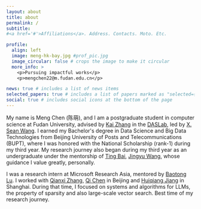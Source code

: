 ```yaml
---
layout: about
title: about
permalink: /
subtitle: 
#<a href='#'>Affiliations</a>. Address. Contacts. Moto. Etc.

profile:
  align: left
  image: meng-hk-bay.jpg #prof_pic.jpg
  image_circular: false # crops the image to make it circular
  more_info: >
    <p>Pursuing impactful works</p>
    <p>mengchen22@m.fudan.edu.cn</p>

news: true # includes a list of news items
selected_papers: true # includes a list of papers marked as "selected={true}"
social: true # includes social icons at the bottom of the page
---
```

My name is Meng Chen (陈萌), and I am a postgraduate student in computer science at Fudan University, advised by [Kai Zhang](https://kay21s.github.io/) in the [DASLab](https://daslab.fudan.edu.cn/main.htm), led by [X. Sean Wang](https://daslab.fudan.edu.cn/61/83/c26852a287107/page.htm). I earned my Bachelor's degree in Data Science and Big Data Technologies from Beijing University of Posts and Telecommunications (BUPT), where I was honored with the National Scholarship (rank-1) during my third year. My research journey also began during my third year as an undergraduate under the mentorship of [Ting Bai](https://tbbaby.github.io/baiting_index.html), [Jingyu Wang](https://jericwang.github.io/), whose guidance I value greatly, personally.


<!-- Currently, I am a research intern at Microsoft Research Asia, mentored by [Baotong Lu](https://baotonglu.github.io/). I worked with [Qianxi Zhang](https://www.microsoft.com/en-us/research/people/qiazh/), [Qi Chen](https://www.microsoft.com/en-us/research/people/cheqi/) in Beijing and also talented FTE in Shanghai. -->

I was a research intern at Microsoft Research Asia, mentored by [Baotong Lu](https://baotonglu.github.io/). I worked with [Qianxi Zhang](https://www.microsoft.com/en-us/research/people/qiazh/), [Qi Chen](https://www.microsoft.com/en-us/research/people/cheqi/) in Beijing and [Huiqiang Jiang](https://hqjiang.com/) in Shanghai. During that time, I focused on systems and algorithms for LLMs, the property of sparsity and also large-scale vector search. Best time of my research journey.


<!-- I am actively seeking a PhD position in Fall 2025. -->

<!-- Write your biography here. Tell the world about yourself. Link to your favorite [subreddit](http://reddit.com). You can put a picture in, too. The code is already in, just name your picture `prof_pic.jpg` and put it in the `img/` folder.

Put your address / P.O. box / other info right below your picture. You can also disable any of these elements by editing `profile` property of the YAML header of your `_pages/about.md`. Edit `_bibliography/papers.bib` and Jekyll will render your [publications page](/al-folio/publications/) automatically.

Link to your social media connections, too. This theme is set up to use [Font Awesome icons](https://fontawesome.com/) and [Academicons](https://jpswalsh.github.io/academicons/), like the ones below. Add your Facebook, Twitter, LinkedIn, Google Scholar, or just disable all of them. -->
